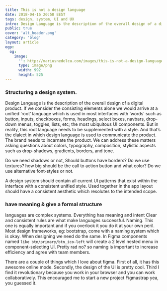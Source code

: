 ```yaml
---
title: This is not a design language
date: 2018-04-16 20:58 EEST
tags: design, system, UI and UX
intro: Design Language is the description of the overall design of a digital product. If we consider the consisting elemnts alone we would arrive at
public: true
cover: 'alt_header.png'
category: 'blog'
layout: article
ogp:
  og:
    image:
      '': http://mariusnedelcu.com/images/this-is-not-a-design-language/header.jpg
      type: image/png
      width: 992
      height: 525
---
```


### Structuring a design system.
Design Language is the description of the overall design of a digital product. If we consider the consisting elements alone we would arrive at a unified ‘root’ language which is used in most interfaces with ‘words’ such as button, inputs, checkboxes, forms, headings, select boxes, navbars, drop-down menus, toggles, lists, etc; the most ubiquitous UI components. But in reality, this root language needs to be supplemented with a style. And that’s the dialect in which design language is used to communicate the product. The brand needs to incarnate the product. We can address these matters asking questions about colors, typography, composition, stylistic aspects such as drop-shadows, gradients, borders, and tone.

Do we need shadows or not, Should buttons have borders? Do we use textures? how big should be the call to action button and what color? Do we use alternative font-styles or not.

A design system should contain all current UI patterns that exist within the interface with a consistent unified style. Used together in the app layout should have a consistent aesthetic which resolutes to the intended scope.

### have meaning & give a formal structure
languages are complex systems.
Everything has meaning and intent
Clear and consistent rules are what make languages successful.
Naming.
This one is equally important and if you overlook it you do it at your own peril. Most design frameworks, eg: bootstrap, come with a naming system which is okay. When designing we need do the same. In Figma components named `like btn/primary/btn_ico-left` will create a 2 level nested menu in component-selecting UI. Pretty rad no? so naming is important to increase efficiency and agree with team members.

There are a couple of things which I love about figma. First of all, it has this awesome online mode. Secondly, the design of the UI is pretty cool. Third I find it revolutionary because you work in your browser and you can work collaboratively. This encouraged me to start a new project Figmastrap yea, you guessed it.
